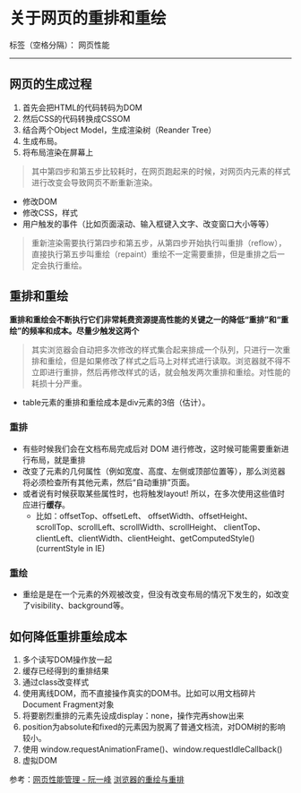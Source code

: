 ﻿# 关于网页的重排和重绘

标签（空格分隔）： 网页性能

---

## 网页的生成过程

 1. 首先会把HTML的代码转码为DOM
 2. 然后CSS的代码转换成CSSOM
 3. 结合两个Object Model，生成渲染树（Reander Tree）
 4. 生成布局。
 5. 将布局渲染在屏幕上

> 其中第四步和第五步比较耗时，在网页跑起来的时候，对网页内元素的样式进行改变会导致网页不断重新渲染。

- 修改DOM
- 修改CSS，样式
- 用户触发的事件（比如页面滚动、输入框键入文字、改变窗口大小等等）

> 重新渲染需要执行第四步和第五步，从第四步开始执行叫重排（reflow），直接执行第五步叫重绘（repaint）重绘不一定需要重排，但是重排之后一定会执行重绘。

## 重排和重绘
**重排和重绘会不断执行它们非常耗费资源提高性能的关键之一的降低“重排”和“重绘”的频率和成本。尽量少触发这两个**

> 其实浏览器会自动把多次修改的样式集合起来排成一个队列，只进行一次重排和重绘，但是如果修改了样式之后马上对样式进行读取。浏览器就不得不立即进行重排，然后再修改样式的话，就会触发两次重排和重绘。对性能的耗损十分严重。

- table元素的重排和重绘成本是div元素的3倍（估计）。



### 重排

- 有些时候我们会在文档布局完成后对 DOM 进行修改，这时候可能需要重新进行布局，就是重排
- 改变了元素的几何属性（例如宽度、高度、左侧或顶部位置等），那么浏览器将必须检查所有其他元素，然后“自动重排”页面。
- 或者说有时候获取某些属性时，也将触发layout! 所以，在多次使用这些值时应进行**缓存**。
  - 比如：offsetTop、offsetLeft、 offsetWidth、offsetHeight、scrollTop、scrollLeft、scrollWidth、scrollHeight、 clientTop、clientLeft、clientWidth、clientHeight、getComputedStyle() (currentStyle in IE)

### 重绘

- 重绘是是在一个元素的外观被改变，但没有改变布局的情况下发生的，如改变了visibility、background等。



## 如何降低重排重绘成本

 1. 多个读写DOM操作放一起
 2. 缓存已经得到的重排结果
 3. 通过class改变样式
 4. 使用离线DOM，而不直接操作真实的DOM书。比如可以用文档碎片 Document Fragment对象
 5. 将要剧烈重排的元素先设成display：none，操作完再show出来
 6. position为absolute和fixed的元素因为脱离了普通文档流，对DOM树的影响较小。
  7. 使用 window.requestAnimationFrame()、window.requestIdleCallback() 
  8. 虚拟DOM


参考：[网页性能管理 - 阮一峰][1]
[浏览器的重绘与重排][2]

 


[1]: http://www.ruanyifeng.com/blog/2015/09/web-page-performance-in-depth.html
[2]: http://www.aliued.cn/2012/11/12/%E6%B5%8F%E8%A7%88%E5%99%A8%E7%9A%84%E9%87%8D%E7%BB%98repaints%E4%B8%8E%E9%87%8D%E6%8E%92reflows.html